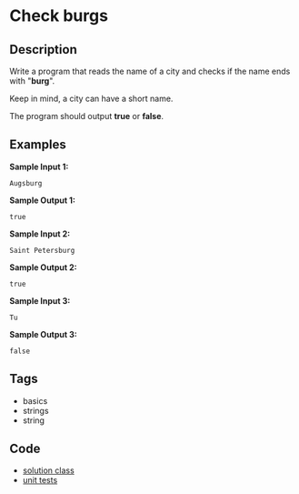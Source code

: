 # Check burgs

## Description
Write a program that reads the name of a city and checks if the name ends with "**burg**".

Keep in mind, a city can have a short name.

The program should output **true** or **false**.

## Examples
**Sample Input 1:**
```console
Augsburg
```

**Sample Output 1:**
```console
true
```

**Sample Input 2:**
```console
Saint Petersburg
```

**Sample Output 2:**
```console
true
```

**Sample Input 3:**
```console
Tu
```

**Sample Output 3:**
```console
false
```

## Tags
- basics
- strings
- string

## Code
- [solution class](./src/main/java/CheckString.java)
- [unit tests](./src/test/java/SomeParamTest.java)